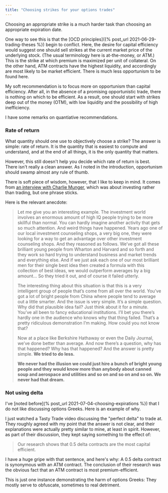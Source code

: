 ```yaml
---
title: "Choosing strikes for your options trades"
---
```


Choosing an appropriate strike is a much harder task than choosing an appropriate expiration date.

One way to see this is that the [OCD principles]({% post_url 2021-06-29-trading-theses %}) begin to conflict. Here, the desire for capital efficiency would suggest one should sell strikes at the current market price of the underlying stock. (The usual terminology here is at-the-money, or ATM.) This is the strike at which premium is maximized per unit of collateral. On the other hand, ATM contracts have the highest liquidity, and accordingly are most likely to be market efficient. There is much less opportunism to be found here.


My soft recommendation is to focus more on opportunism than capital efficiency. After all, in the absence of a promising opportunistic trade, there is nothing on which to be efficient. As a result, one should start with strikes deep out of the money (OTM), with low liquidity and the possibility of high inefficiency.

I have some remarks on quantiative recommendations.

### Rate of return

What quantity should one use to objectively choose a strike? The answer is simple: rate of return. It is the quantity that is easiest to compute and understand, and at the end of all things, it is the only quantity that matters.

However, this still doesn't help you decide which rate of return is best. There isn't really a clean answer. As I noted in the introduction, opportunism should swamp almost any rule of thumb.

There is soft piece of wisdom, however, that I like to keep in mind. It comes from [an interview with Charlie Munger](https://www.youtube.com/watch?v=53vXIbsaBgw), which was about investing rather than trading, but one phrase sticks.

Here is the relevant anecdote:

> Let me give you an interesting example. The investment world involves an enormous amount of high IQ people trying to be more skillful than normal. You can hardly imagine another activity that gets so much attention. And weird things have happened. Years ago one of our local investment counseling shops, a very big one, they were looking for a way to get an advantage over other investment counseling shops. And they reasoned as follows. We’ve got all these brilliant young people from Wharton and Harvard and so forth and they work so hard trying to understand business and market trends and everything else. And if we just ask each one of our most brilliant men for their single best idea then created a formula with this collection of best ideas, we would outperform averages by a big amount... So they tried it out, and of course it failed utterly.
>
> The interesting thing about this situation is that this is a very intelligent group of people that’s come from all over the world. You’ve got a lot of bright people from China where people tend to average out a little smarter. And the issue is very simple. It’s a simple question. Why did that plausible idea fail? Just think about it for a minute. You’ve all been to fancy educational institutions. I’ll bet you there’s hardly one in the audience who knows why that thing failed. That’s a pretty ridiculous demonstration I’m making. How could you not know that?
>
> Now at a place like Berkshire Hathaway or even the Daily Journal, we’ve done better than average. And now there’s a question, why has that happened? Why has that happened? And the answer is pretty simple. __We tried to do less.__
>
> __We never had the illusion we could just hire a bunch of bright young people and they would know more than anybody about canned soup and aerospace and utilities and so on and so on and so on. We never had that dream.__


### Not using delta

I've [noted before](% post_url 2021-07-04-choosing-expirations %}) that I do not like discussing options Greeks. Here is an example of why.

I just watched a Tasty Trade video discussing the "perfect delta" to trade at. They roughly agreed with my point that the answer is not clear, and their explanations were actually pretty similar to mine, at least in spirit. However, as part of their discussion, they kept saying something to the effect of:

> Our research shows that 0.5 delta contracts are the most capital efficient.

I have a huge gripe with that sentence, and here's why: A 0.5 delta contract is synonymous with an ATM contract. The conclusion of their research was the obvious fact that an ATM contract is most premium-efficient.

This is just one instance demonstrating the harm of options Greeks: They mostly serve to obfuscate, sometimes to real detriment.

